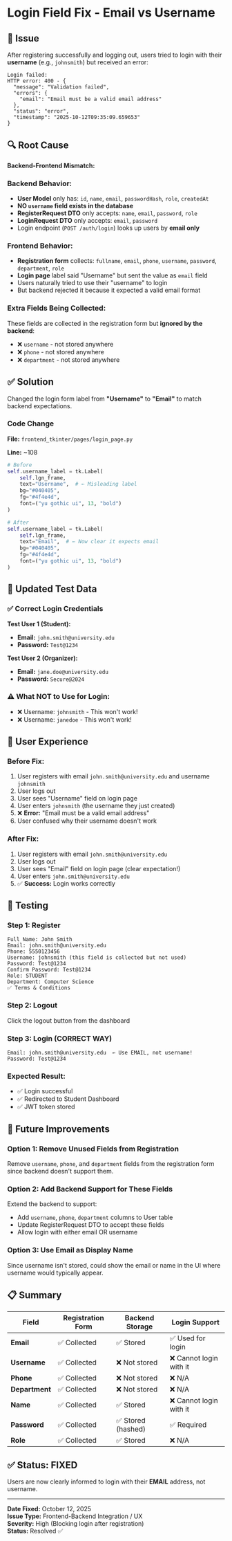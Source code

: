 # Login Field Fix - Email vs Username

## 🐛 Issue
After registering successfully and logging out, users tried to login with their **username** (e.g., `johnsmith`) but received an error:

```
Login failed:
HTTP error: 400 - {
  "message": "Validation failed",
  "errors": {
    "email": "Email must be a valid email address"
  },
  "status": "error",
  "timestamp": "2025-10-12T09:35:09.659653"
}
```

## 🔍 Root Cause

**Backend-Frontend Mismatch:**

### Backend Behavior:
- **User Model** only has: `id`, `name`, `email`, `passwordHash`, `role`, `createdAt`
- **NO `username` field exists in the database**
- **RegisterRequest DTO** only accepts: `name`, `email`, `password`, `role`
- **LoginRequest DTO** only accepts: `email`, `password`
- Login endpoint (`POST /auth/login`) looks up users by **email only**

### Frontend Behavior:
- **Registration form** collects: `fullname`, `email`, `phone`, `username`, `password`, `department`, `role`
- **Login page** label said "Username" but sent the value as `email` field
- Users naturally tried to use their "username" to login
- But backend rejected it because it expected a valid email format

### Extra Fields Being Collected:
These fields are collected in the registration form but **ignored by the backend**:
- ❌ `username` - not stored anywhere
- ❌ `phone` - not stored anywhere
- ❌ `department` - not stored anywhere

## ✅ Solution

Changed the login form label from **"Username"** to **"Email"** to match backend expectations.

### Code Change

**File:** `frontend_tkinter/pages/login_page.py`

**Line:** ~108

```python
# Before
self.username_label = tk.Label(
    self.lgn_frame,
    text="Username",  # ← Misleading label
    bg="#040405",
    fg="#4f4e4d",
    font=("yu gothic ui", 13, "bold")
)

# After
self.username_label = tk.Label(
    self.lgn_frame,
    text="Email",  # ← Now clear it expects email
    bg="#040405",
    fg="#4f4e4d",
    font=("yu gothic ui", 13, "bold")
)
```

## 📝 Updated Test Data

### ✅ Correct Login Credentials

**Test User 1 (Student):**
- **Email:** `john.smith@university.edu`
- **Password:** `Test@1234`

**Test User 2 (Organizer):**
- **Email:** `jane.doe@university.edu`
- **Password:** `Secure@2024`

### ⚠️ What NOT to Use for Login:
- ❌ Username: `johnsmith` - This won't work!
- ❌ Username: `janedoe` - This won't work!

## 🎯 User Experience

### Before Fix:
1. User registers with email `john.smith@university.edu` and username `johnsmith`
2. User logs out
3. User sees "Username" field on login page
4. User enters `johnsmith` (the username they just created)
5. ❌ **Error:** "Email must be a valid email address"
6. User confused why their username doesn't work

### After Fix:
1. User registers with email `john.smith@university.edu`
2. User logs out
3. User sees "Email" field on login page (clear expectation!)
4. User enters `john.smith@university.edu`
5. ✅ **Success:** Login works correctly

## 🚀 Testing

### Step 1: Register
```
Full Name: John Smith
Email: john.smith@university.edu
Phone: 5550123456
Username: johnsmith (this field is collected but not used)
Password: Test@1234
Confirm Password: Test@1234
Role: STUDENT
Department: Computer Science
✅ Terms & Conditions
```

### Step 2: Logout
Click the logout button from the dashboard

### Step 3: Login (CORRECT WAY)
```
Email: john.smith@university.edu  ← Use EMAIL, not username!
Password: Test@1234
```

### Expected Result:
- ✅ Login successful
- ✅ Redirected to Student Dashboard
- ✅ JWT token stored

## 🔧 Future Improvements

### Option 1: Remove Unused Fields from Registration
Remove `username`, `phone`, and `department` fields from the registration form since backend doesn't support them.

### Option 2: Add Backend Support for These Fields
Extend the backend to support:
- Add `username`, `phone`, `department` columns to User table
- Update RegisterRequest DTO to accept these fields
- Allow login with either email OR username

### Option 3: Use Email as Display Name
Since username isn't stored, could show the email or name in the UI where username would typically appear.

## 📋 Summary

| Field | Registration Form | Backend Storage | Login Support |
|-------|------------------|-----------------|---------------|
| **Email** | ✅ Collected | ✅ Stored | ✅ Used for login |
| **Username** | ✅ Collected | ❌ Not stored | ❌ Cannot login with it |
| **Phone** | ✅ Collected | ❌ Not stored | ❌ N/A |
| **Department** | ✅ Collected | ❌ Not stored | ❌ N/A |
| **Name** | ✅ Collected | ✅ Stored | ❌ Cannot login with it |
| **Password** | ✅ Collected | ✅ Stored (hashed) | ✅ Required |
| **Role** | ✅ Collected | ✅ Stored | ❌ N/A |

## ✅ Status: FIXED

Users are now clearly informed to login with their **EMAIL** address, not username.

---

**Date Fixed:** October 12, 2025  
**Issue Type:** Frontend-Backend Integration / UX  
**Severity:** High (Blocking login after registration)  
**Status:** Resolved ✅
